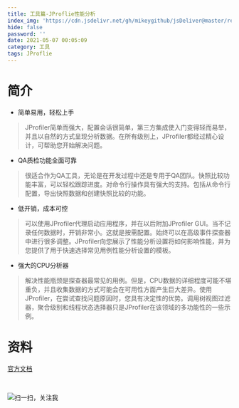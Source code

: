```yaml
---
title: 工具篇-JProflie性能分析
index_img: 'https://cdn.jsdelivr.net/gh/mikeygithub/jsDeliver@master/resource/img/jproflie.jpeg'
hide: false
password: ''
date: 2021-05-07 00:05:09
category: 工具
tags: JProflie
---
```


# 简介

- 简单易用，轻松上手
>JProfiler简单而强大，配置会话很简单，第三方集成使入门变得轻而易举，并且以自然的方式呈现分析数据。在所有级别上，JProfiler都经过精心设计，可帮助您开始解决问题。

- QA质检功能全面可靠
>很适合作为QA工具，无论是在开发过程中还是专用于QA团队。快照比较功能丰富，可以轻松跟踪进度。对命令行操作具有强大的支持。包括从命令行配置，导出快照数据和创建快照比较的功能。

- 低开销，成本可控
>可以使用JProfiler代理启动应用程序，并在以后附加JProfiler GUI。当不记录任何数据时，开销非常小。这就是按需配置。始终可以在高级事件探查器中进行很多调整。JProfiler向您展示了性能分析设置将如何影响性能，并为您提供了用于快速选择常见用例性能分析设置的模板。

- 强大的CPU分析器
>解决性能瓶颈是探查器最常见的用例。但是，CPU数据的详细程度可能不堪重负，并且收集数据的方式可能会在可用性方面产生巨大差异。使用JProfiler，在尝试查找问题原因时，您具有决定性的优势。调用树视图过滤器，聚合级别和线程状态选择器只是JProfiler在该领域的多功能性的一些示例。


# 资料

[官方文档](https://www.ej-technologies.com/products/jprofiler/overview.html)











<br/>

![扫一扫，关注我](https://cdn.jsdelivr.net/gh/mikeygithub/jsDeliver@master/resource/img/wechat.jpg)